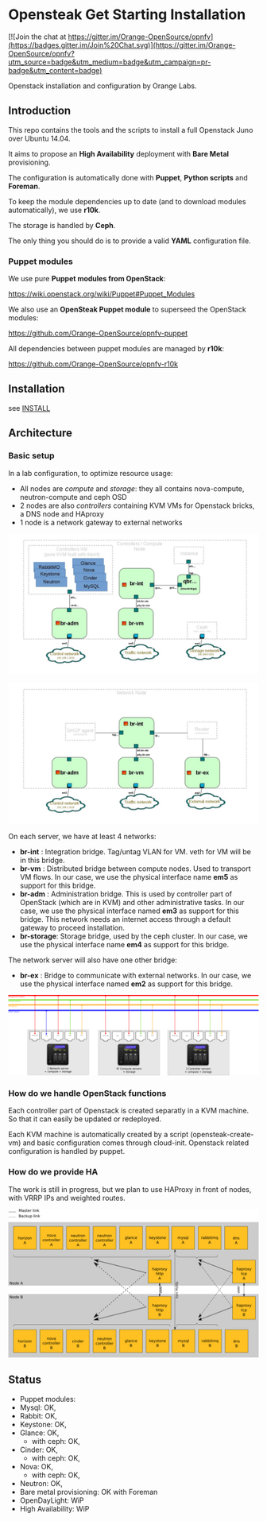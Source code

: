 # Opensteak Get Starting Installation

[![Join the chat at https://gitter.im/Orange-OpenSource/opnfv](https://badges.gitter.im/Join%20Chat.svg)](https://gitter.im/Orange-OpenSource/opnfv?utm_source=badge&utm_medium=badge&utm_campaign=pr-badge&utm_content=badge)

Openstack installation and configuration by Orange Labs.

## Introduction
This repo contains the tools and the scripts to install a full Openstack Juno over Ubuntu 14.04.

It aims to propose an **High Availability** deployment with **Bare Metal** provisioning.

The configuration is automatically done with **Puppet**, **Python scripts** and **Foreman**.

To keep the module dependencies up to date (and to download modules automatically), we use **r10k**.

The storage is handled by **Ceph**.

The only thing you should do is to provide a valid **YAML** configuration file.

### Puppet modules

We use pure **Puppet modules from OpenStack**:

 https://wiki.openstack.org/wiki/Puppet#Puppet_Modules

We also use an **OpenSteak Puppet module** to superseed the OpenStack modules:

 https://github.com/Orange-OpenSource/opnfv-puppet

All dependencies between puppet modules are managed by **r10k**:

 https://github.com/Orange-OpenSource/opnfv-r10k


## Installation

see [INSTALL](INSTALL.md)

## Architecture
### Basic setup

In a lab configuration, to optimize resource usage:

* All nodes are *compute* and *storage*: they all contains nova-compute, neutron-compute and ceph OSD
* 2 nodes are also *controllers* containing KVM VMs for Openstack bricks, a DNS node and HAproxy
* 1 node is a network gateway to external networks

![Image of Bridging topology - Controller and compute](https://github.com/Orange-OpenSource/opnfv/raw/master/docs/bridge_topology_controller_compute.jpg)

![Image of Bridging topology - Network](https://github.com/Orange-OpenSource/opnfv/raw/master/docs/bridge_topology_network.jpg)

On each server, we have at least 4 networks:

* **br-int** : Integration bridge. Tag/untag VLAN for VM. veth for VM will be in this bridge.
* **br-vm** : Distributed bridge between compute nodes. Used to transport VM flows. In our case, we use the physical interface name **em5** as support for this bridge.
* **br-adm** : Administration bridge. This is used by controller part of OpenStack (which are in KVM) and other administrative tasks. In our case, we use the physical interface named **em3** as support for this bridge. This network needs an internet access through a default gateway to proceed installation.
* **br-storage**: Storage bridge, used by the ceph cluster. In our case, we use the physical interface name **em4** as support for this bridge.

The network server will also have one other bridge:

* **br-ex** : Bridge to communicate with external networks. In our case, we use the physical interface named **em2** as support for this bridge.


![Image of Basic setup](https://github.com/Orange-OpenSource/opnfv/raw/master/docs/archi_reseau.png)


### How do we handle OpenStack functions
Each controller part of Openstack is created separatly in a KVM machine. So that it can easily be updated or redeployed.

Each KVM machine is automatically created by a script (opensteak-create-vm) and basic configuration comes through cloud-init. Openstack related configuration is handled by puppet.

### How do we provide HA
The work is still in progress, but we plan to use HAProxy in front of nodes, with VRRP IPs and weighted routes.

![Image of HA](https://raw.githubusercontent.com/Orange-OpenSource/opnfv/master/docs/opensteak_ha.png)

## Status
* Puppet modules:
 * Mysql: OK,
 * Rabbit: OK,
 * Keystone: OK,
 * Glance: OK,
   * with ceph: OK,
 * Cinder: OK,
   * with ceph: OK,
 * Nova: OK,
   * with ceph: OK,
 * Neutron: OK,
* Bare metal provisioning: OK with Foreman
* OpenDayLight: WiP
* High Availability: WiP

